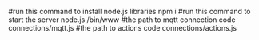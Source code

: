#run this command to install node.js libraries
npm i
#run this command to start the server
node.js /bin/www
#the path to mqtt connection code 
connections/mqtt.js
#the path to actions code 
connections/actions.js


